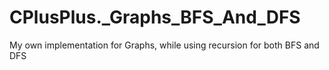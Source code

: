 # CPlusPlus._Graphs_BFS_And_DFS
My own implementation for Graphs, while using recursion for both BFS and DFS
